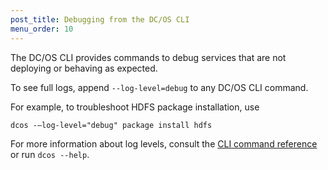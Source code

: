 ```yaml
---
post_title: Debugging from the DC/OS CLI
menu_order: 10
---
```


The DC/OS CLI provides commands to debug services that are not deploying or behaving as expected.

To see full logs, append `--log-level=debug` to any DC/OS CLI command.

For example, to troubleshoot HDFS package installation, use
```
dcos -—log-level="debug" package install hdfs
```
For more information about log levels, consult the [CLI command reference](/docs/1.9/usage/cli/command-reference/) or run `dcos --help`.
